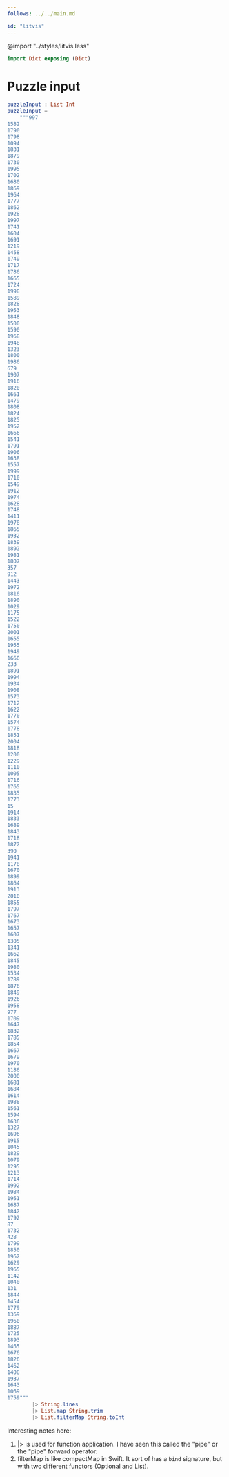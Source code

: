 ```yaml
---
follows: ../../main.md

id: "litvis"
---
```


@import "../styles/litvis.less"

```elm {l=hidden}
import Dict exposing (Dict)
```

# Puzzle input

```elm {l}
puzzleInput : List Int
puzzleInput =
    """997
1582
1790
1798
1094
1831
1879
1730
1995
1702
1680
1869
1964
1777
1862
1928
1997
1741
1604
1691
1219
1458
1749
1717
1786
1665
1724
1998
1589
1828
1953
1848
1500
1590
1968
1948
1323
1800
1986
679
1907
1916
1820
1661
1479
1808
1824
1825
1952
1666
1541
1791
1906
1638
1557
1999
1710
1549
1912
1974
1628
1748
1411
1978
1865
1932
1839
1892
1981
1807
357
912
1443
1972
1816
1890
1029
1175
1522
1750
2001
1655
1955
1949
1660
233
1891
1994
1934
1908
1573
1712
1622
1770
1574
1778
1851
2004
1818
1200
1229
1110
1005
1716
1765
1835
1773
15
1914
1833
1689
1843
1718
1872
390
1941
1178
1670
1899
1864
1913
2010
1855
1797
1767
1673
1657
1607
1305
1341
1662
1845
1980
1534
1789
1876
1849
1926
1958
977
1709
1647
1832
1785
1854
1667
1679
1970
1186
2000
1681
1684
1614
1988
1561
1594
1636
1327
1696
1915
1045
1829
1079
1295
1213
1714
1992
1984
1951
1687
1842
1792
87
1732
428
1799
1850
1962
1629
1965
1142
1040
131
1844
1454
1779
1369
1960
1887
1725
1893
1465
1676
1826
1462
1408
1937
1643
1069
1759"""
        |> String.lines
        |> List.map String.trim
        |> List.filterMap String.toInt
```

Interesting notes here:

1. |> is used for function application. I have seen this called the "pipe" or the "pipe" forward operator.
2. filterMap is like compactMap in Swift. It sort of has a `bind` signature, but with two different functors (Optional and List).
